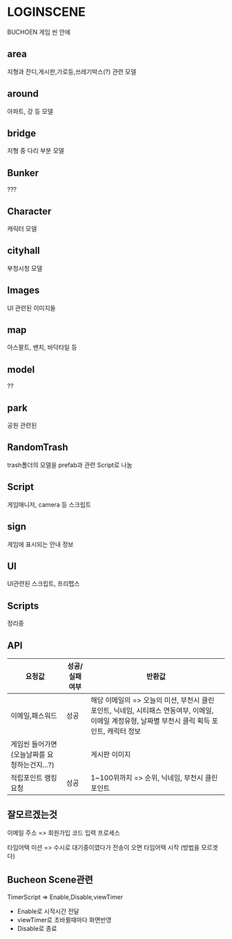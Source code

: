 # LOGINSCENE

BUCHOEN 게임 씬 안에 

## area

지형과 잔디,게시판,가로등,쓰레기박스(?) 관련 모델

## around

아파트, 강 등 모델

## bridge

지형 중 다리 부분 모델

## Bunker

???

## Character

캐릭터 모델

## cityhall

부청시청 모델

## Images

UI 관련된 이미지들

## map

아스팔트, 밴치, 바닥타일 등

## model

??

## park

공원 관련된

## RandomTrash

trash폴더의 모델을 prefab과 관련 Script로 나눔

## Script

게임매니저, camera 등 스크립트

## sign

게임에 표시되는 안내 정보

## UI

UI관련된 스크립트, 프리펩스


## Scripts

정리중

## API

|요청값|성공/실패여부|반환값|
|---|---|---|
| 이메일,패스워드 | 성공 | 해당 이메일의 => 오늘의 미션, 부천시 클린 포인트, 닉네임, 시티패스 연동여부, 이메일, 이메일 계정유형, 날짜별 부천시 클릭 획득 포인트, 캐릭터 정보 |
|게임씬 들어가면(오늘날짜를 요청하는건지...?)||게시판 이미지|
| 적립포인트 랭킹 요청 | 성공 | 1~100위까지 => 순위, 닉네임, 부천시 클린 포인트 |

## 잘모르겠는것

이메일 주소 => 회원가입 코드 입력 프로세스

타임어택 미션 => 수시로 대기중이였다가 전송이 오면 타임어택 시작 (방법을 모르겟다)

## Bucheon Scene관련

TimerScript => Enable,Disable,viewTimer

- Enable로 시작시간 전달
- viewTimer로 초바뀔때마다 화면반영
- Disable로 종료